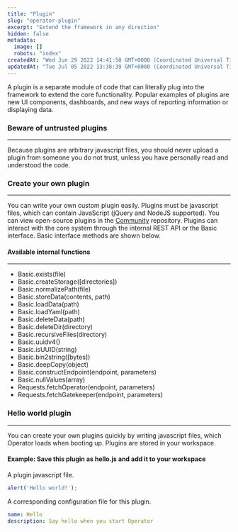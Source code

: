 ```yaml
---
title: "Plugin"
slug: "operator-plugin"
excerpt: "Extend the framework in any direction"
hidden: false
metadata: 
  image: []
  robots: "index"
createdAt: "Wed Jun 29 2022 14:41:50 GMT+0000 (Coordinated Universal Time)"
updatedAt: "Tue Jul 05 2022 13:38:39 GMT+0000 (Coordinated Universal Time)"
---
```

A plugin is a separate module of code that can literally plug into the framework to extend the core functionality. Popular examples of plugins are new UI components, dashboards, and new ways of reporting information or displaying data.

### Beware of untrusted plugins

***

Because plugins are arbitrary javascript files, you should never upload a plugin from someone you do not trust, unless you have personally read and understood the code.

### Create your own plugin

***

You can write your own custom plugin easily. Plugins must be javascript files, which can contain JavaScript (jQuery and NodeJS supported). You can view open-source plugins in the [Community](https://github.com/preludeorg/community) repository. Plugins can interact with the core system through the internal REST API or the Basic interface. Basic interface methods are shown below.

#### Available internal functions

***

- Basic.exists(file)
- Basic.createStorage([directories])
- Basic.normalizePath(file)
- Basic.storeData(contents, path)
- Basic.loadData(path)
- Basic.loadYaml(path)
- Basic.deleteData(path)
- Basic.deleteDir(directory)
- Basic.recursiveFiles(directory)
- Basic.uuidv4()
- Basic.isUUID(string)
- Basic.bin2string([bytes])
- Basic.deepCopy(object)
- Basic.constructEndpoint(endpoint, parameters)
- Basic.nullValues(array)
- Requests.fetchOperator(endpoint, parameters)
- Requests.fetchGatekeeper(endpoint, parameters)

### Hello world plugin

***

You can create your own plugins quickly by writing javascript files, which Operator loads when booting up. Plugins are stored in your workspace. 

#### Example: Save this plugin as hello.js and add it to your workspace

A plugin javascript file.

```javascript
alert('Hello world!');
```

A corresponding configuration file for this plugin.

```yml
name: Hello
description: Say hello when you start Operator
```
